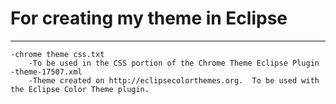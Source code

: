 For creating my theme in Eclipse
================================


-------------------------------
    -chrome theme css.txt
        -To be used in the CSS portion of the Chrome Theme Eclipse Plugin
    -theme-17507.xml
        -Theme created on http://eclipsecolorthemes.org.  To be used with the Eclipse Color Theme plugin.
